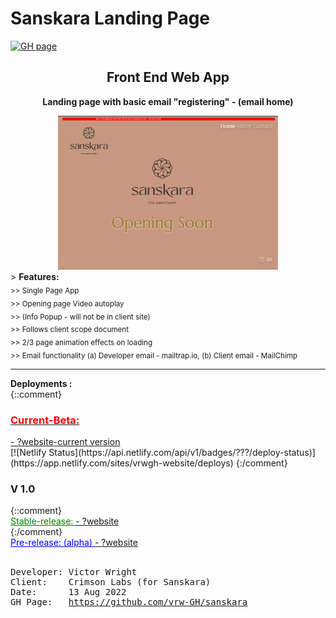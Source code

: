 # Sanskara Landing Page

[![GH page](https://github.com/vrw-GH/sanskara/actions/workflows/pages/pages-build-deployment/badge.svg?branch=main)](https://github.com/vrw-GH/sanskara/actions/workflows/pages/pages-build-deployment)

<div align="center">
<h2>Front End Web App</h2>
<p><strong>Landing page with basic email "registering" - (email home)</strong>
</p>
<a href="https://?website"><img alt="screenshot" src="./project-basics/Screenshot.png?raw=true" width="70%" height="50%" /></a>
</div>
> <b>Features:</b><br>
<sub>
>> Single Page App<br>
>> Opening page Video autoplay<br>
>> (Info Popup - will not be in client site) <br>
>> Follows client scope document<br>
>> 2/3 page animation effects on loading<br>
>> Email functionality (a) Developer email - mailtrap.io, (b) Client email - MailChimp<br>
</sub>
<hr />
<b>Deployments :</b><br>
{::comment}<br>
<a href="https://"><h3 style="color:red">Current-Beta: </h3> - ?website-current version</a><br>
[![Netlify Status](https://api.netlify.com/api/v1/badges/???/deploy-status)](https://app.netlify.com/sites/vrwgh-website/deploys)
{:/comment}
<h3>V 1.0 </h3>
{::comment}<br>
<a href="https://"><span style="color:green"><u>Stable-release: </u></span> - ?website</a><br>
{:/comment}<br>
<a href="https://"><span style="color:blue"><u>Pre-release: (alpha) </u></span> - ?website</a><br>
<br />
<pre>
Developer: Victor Wright
Client:    Crimson Labs (for Sanskara)
Date:      13 Aug 2022
GH Page:   <a href="https://vrw-gh.github.io/sanskara/">https://github.com/vrw-GH/sanskara</a>
</pre>
<br />

